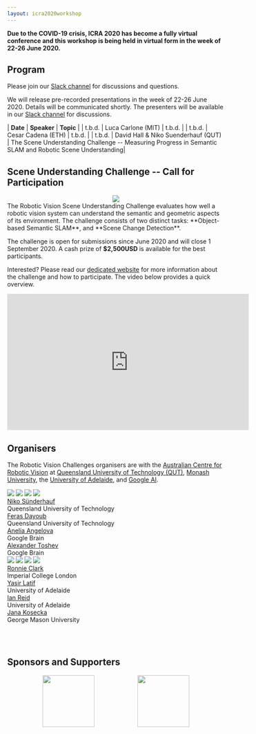 ```yaml
---
layout: icra2020workshop
---
```


**Due to the COVID-19 crisis, ICRA 2020 has become a fully virtual conference and this workshop is being held in virtual form in the week of 22-26 June 2020.**



## Program

Please join our [Slack channel](https://icra20.slack.com/app_redirect?channel=ws26) for discussions and questions.

We will release pre-recorded presentations in the week of 22-26 June 2020. Details will be communicated shortly. The presenters will be available in our [Slack channel](https://icra20.slack.com/app_redirect?channel=ws26) for discussions.

| **Date** | **Speaker**  |  **Topic** |
| t.b.d. | Luca Carlone (MIT) | t.b.d. |
| t.b.d. | Cesar Cadena (ETH) | t.b.d. |
| t.b.d. | David Hall & Niko Suenderhauf (QUT) | The Scene Understanding Challenge -- Measuring Progress in Semantic SLAM and Robotic Scene Understanding|


## Scene Understanding Challenge -- Call for Participation

<center>
<img src="assets/img/challenge_hero_image_small.jpg">
</center>
The Robotic Vision Scene Understanding Challenge evaluates how well a robotic vision system can understand the semantic and geometric aspects of its environment.
The challenge consists of two distinct tasks: **Object-based Semantic SLAM**, and **Scene Change Detection**.

The challenge is open for submissions since June 2020 and will close 1 September 2020. A cash prize of **$2,500USD** is available for the best participants.

Interested? Please read our [dedicated website](scene-understanding) for more information about the challenge and how to participate. The video below provides a quick overview.

<center>
<iframe width="560" height="315" src="https://www.youtube.com/embed/jQPkV29KFvI" frameborder="0" allow="accelerometer; autoplay; encrypted-media; gyroscope; picture-in-picture" allowfullscreen></iframe>
</center>

<!--
## Overview
Our workshop will discuss the current progress, applications, and limitations of robotic scene understanding and semantic simultaneous localization and mapping (SLAM). We are motivated by the quickly accelerating appearance new research outputs that investigate how classical SLAM techniques and deep-learning based visual object detection or segmentation can be combined in innovative ways, and used to support scene understanding, navigation, and manipulation.

In addition, the workshop will host a new research challenge and competition: The Robotic Vision [Scene Understanding Challenge](scene-understanding) evaluates how well a robotic vision system can understand the semantic and geometric aspects of its environment. -->

<!-- ## Call for Papers

We invite authors to submit contributed papers to the workshop. The topics of interest comprise, but are not limited to:
 * new approaches of semantic SLAM and object-based SLAM
 * representations of objects as landmarks in SLAM
 * Deep learning for semantic SLAM & semantic SLAM for deep learning
 * End-to-end and explicit scene understanding
 * Incorporating high-level geometric constraints into SLAM
 * Learning and applying object shape priors
 * Incorporating uncertainty techniques and Bayesian deep learning into scene understanding
 * Dynamic SLAM and scene understanding in non-static scenes aided by semantics
 * applications of semantic SLAM and scene understanding
 * success stories and failure cases -->

<!--

### Author Instructions
* Submissions should follow the ICRA format and can be up to 6 pages  long, plus unlimited space for references.
* Please [submit your paper through CMT](https://cmt3.research.microsoft.com/SUSSLAM2020).
* All accepted papers will be presented at a poster session.
* Selected paper will be invited for an oral presentation. -->

<!--
## Call for Participation in the Semantic SLAM Challenge
We will organise a challenge and competition for semantic SLAM and scene understanding in conjunction with the workshop. More information coming soon. Meanwhile, the video below provides an overview of what to expect.
<center>
<iframe width="560" height="315" src="https://www.youtube.com/embed/jQPkV29KFvI" frameborder="0" allow="accelerometer; autoplay; encrypted-media; gyroscope; picture-in-picture" allowfullscreen></iframe>
</center> -->


<!-- ## Program

More information coming soon.

Confirmed invited speakers comprise Andrew Davison, Dieter Fox, Stefanie Tellex and Cesar Cadena. -->

## Organisers

The Robotic Vision Challenges organisers are with the [Australian Centre for Robotic Vision](http://www.roboticvision.org) at [Queensland University of Technology (QUT)](https://www.qut.edu.au/), [Monash University](http://www.monash.edu), the [University of Adelaide](http://www.adelaide.edu), and [Google AI](http://ai.google/).

<div class="portrait_row">
<img class="col fith portrait" src="assets/img/niko.jpg"/>  
<img class="col fith portrait" src="assets/img/feras.jpg"/>
<img class="col fith portrait" src="assets/img/anelia2.jpg"/>
<img class="col fith portrait" src="assets/img/alex.jpg"/>
</div>
<div class="col fith caption">
      <a href="http://www.nikosuenderhauf.info">Niko Sünderhauf</a><br>Queensland University of Technology
</div>
<div class="col fith caption">
      <a href="http://www.ferasdayoub.com">Feras Dayoub</a> <br>Queensland University of Technology
</div>
<div class="col fith caption">
      <a href="https://ai.google/research/people/AneliaAngelova">Anelia Angelova</a> <br> Google Brain
</div>
<div class="col fith caption">
      <a href="https://sites.google.com/view/alextoshev">Alexander Toshev</a> <br> Google Brain
</div>



<div class="portrait_row">
<img class="col fith portrait" src="assets/img/ronald.jpg"/>
<img class="col fith portrait" src="assets/img/yasir.jpeg"/>
<img class="col fith portrait" src="assets/img/ian.jpg"/>  
<img class="col fith portrait" src="assets/img/jana.jpg"/>  
</div>
<div class="col fith caption">
      <a href="http://www.ronnieclark.co.uk/">Ronnie Clark</a> <br> Imperial College London
</div>
<div class="col fith caption">
      <a href="http://ylatif.github.io/">Yasir Latif</a><br>University of Adelaide
</div>
<div class="col fith caption">
      <a href="https://www.adelaide.edu.au/directory/ian.reid">Ian Reid</a> <br>University of Adelaide
</div>
<div class="col fith caption">
      <a href="https://cs.gmu.edu/~kosecka//">Jana Kosecka</a> <br> George Mason University
</div>


<br><br>

## Sponsors and Supporters
<div style="display:flex; justify-content:center;">
<a href="http://www.roboticvision.org"><img style="height:120px;" src="assets/img/acrv.png"></a>
<a href="https://research.qut.edu.au/qcr/"><img  style="margin-left:100px;height:120px;" src="assets/img/qcr-logo.jpg"></a>
<!-- <a href="http://ai.google"><img style="margin-left:100px; height:100px" src="assets/img/google-logo.png"></a> -->
</div>
